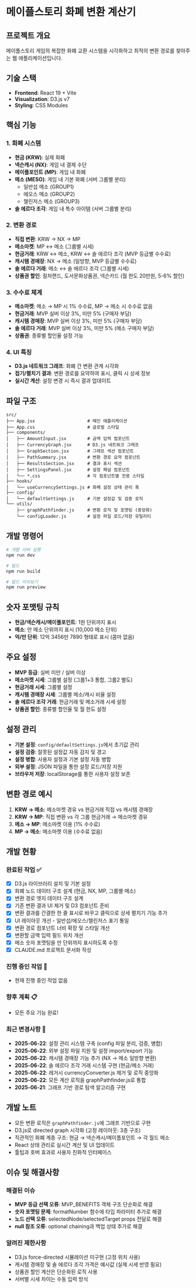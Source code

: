 # 메이플스토리 화폐 변환 계산기

## 프로젝트 개요
메이플스토리 게임의 복잡한 화폐 교환 시스템을 시각화하고 최적의 변환 경로를 찾아주는 웹 애플리케이션입니다.

## 기술 스택
- **Frontend**: React 19 + Vite
- **Visualization**: D3.js v7
- **Styling**: CSS Modules

## 핵심 기능

### 1. 화폐 시스템
- **현금 (KRW)**: 실제 화폐
- **넥슨캐시 (NX)**: 게임 내 결제 수단
- **메이플포인트 (MP)**: 게임 내 화폐
- **메소 (MESO)**: 게임 내 기본 화폐 (서버 그룹별 분리)
  - 일반섭 메소 (GROUP1)
  - 에오스 메소 (GROUP2)  
  - 챌린저스 메소 (GROUP3)
- **솔 에르다 조각**: 게임 내 특수 아이템 (서버 그룹별 분리)

### 2. 변환 경로
- **직접 변환**: KRW → NX → MP
- **메소마켓**: MP ↔ 메소 (그룹별 시세)
- **현금거래**: KRW ↔ 메소, KRW ↔ 솔 에르다 조각 (MVP 등급별 수수료)
- **캐시템 경매장**: NX → 메소 (일방향, MVP 등급별 수수료)
- **솔 에르다 거래**: 메소 ↔ 솔 에르다 조각 (그룹별 시세)
- **상품권 할인**: 컬처랜드, 도서문화상품권, 넥슨카드 (월 한도 20만원, 5-6% 할인)

### 3. 수수료 체계
- **메소마켓**: 메소 → MP 시 1% 수수료, MP → 메소 시 수수료 없음
- **현금거래**: MVP 실버 이상 3%, 미만 5% (구매자 부담)
- **캐시템 경매장**: MVP 실버 이상 3%, 미만 5% (구매자 부담)
- **솔 에르다 거래**: MVP 실버 이상 3%, 미만 5% (메소 구매자 부담)
- **상품권**: 종류별 할인율 설정 가능

### 4. UI 특징
- **D3.js 네트워크 그래프**: 화폐 간 변환 관계 시각화
- **접기/펼치기 결과**: 변환 경로를 요약하여 표시, 클릭 시 상세 정보
- **실시간 계산**: 설정 변경 시 즉시 결과 업데이트

## 파일 구조
```
src/
├── App.jsx                    # 메인 애플리케이션
├── App.css                    # 글로벌 스타일
├── components/
│   ├── AmountInput.jsx        # 금액 입력 컴포넌트
│   ├── CurrencyGraph.jsx      # D3.js 네트워크 그래프
│   ├── GraphSection.jsx       # 그래프 섹션 컴포넌트
│   ├── PathSummary.jsx        # 변환 경로 요약 컴포넌트
│   ├── ResultsSection.jsx     # 결과 표시 섹션
│   ├── SettingsPanel.jsx      # 설정 패널 컴포넌트
│   └── *.css                  # 각 컴포넌트별 전용 스타일
├── hooks/
│   └── useCurrencySettings.js # 화폐 설정 상태 관리 훅
├── config/
│   └── defaultSettings.js     # 기본 설정값 및 검증 로직
└── utils/
    ├── graphPathfinder.js     # 변환 로직 및 포맷팅 (중앙화)
    └── configLoader.js        # 설정 파일 로드/저장 유틸리티
```

## 개발 명령어
```bash
# 개발 서버 실행
npm run dev

# 빌드
npm run build

# 빌드 미리보기
npm run preview
```

## 숫자 포맷팅 규칙
- **현금/넥슨캐시/메이플포인트**: 1원 단위까지 표시
- **메소**: 만 메소 단위까지 표시 (10,000 메소 단위)
- **억/만 단위**: 12억 3456만 7890 형태로 표시 (콤마 없음)

## 주요 설정
- **MVP 등급**: 실버 미만 / 실버 이상
- **메소마켓 시세**: 그룹별 설정 (그룹1+3 통합, 그룹2 별도)
- **현금거래 시세**: 그룹별 설정
- **캐시템 경매장 시세**: 그룹별 메소/캐시 비율 설정
- **솔 에르다 조각 거래**: 현금거래 및 메소거래 시세 설정
- **상품권 할인**: 종류별 할인율 및 월 한도 설정

## 설정 관리
- **기본 설정**: `config/defaultSettings.js`에서 초기값 관리
- **설정 검증**: 잘못된 설정값 자동 감지 및 경고
- **설정 병합**: 사용자 설정과 기본 설정 자동 병합
- **외부 설정**: JSON 파일을 통한 설정 로드/저장 지원
- **브라우저 저장**: localStorage를 통한 사용자 설정 보존

## 변환 경로 예시
1. **KRW → 메소**: 메소마켓 경유 vs 현금거래 직접 vs 캐시템 경매장
2. **KRW → MP**: 직접 변환 vs 각 그룹 현금거래 → 메소마켓 경유
3. **메소 → MP**: 메소마켓 이용 (1% 수수료)
4. **MP → 메소**: 메소마켓 이용 (수수료 없음)

## 개발 현황

### 완료된 작업 ✅
- [x] D3.js 라이브러리 설치 및 기본 설정
- [x] 화폐 노드 데이터 구조 설계 (현금, NX, MP, 그룹별 메소)
- [x] 변환 경로 엣지 데이터 구조 설계
- [x] 기존 변환 결과 UI 제거 및 D3 컴포넌트 준비
- [x] 변환 결과를 간결한 한 줄 표시로 바꾸고 클릭으로 상세 펼치기 기능 추가
- [x] UI 레이아웃 개선 - 일반섭/에오스/챌린저스 표기 통일
- [x] 변환 경로 컴포넌트 너비 확장 및 스타일 개선
- [x] 변환할 금액 입력 필드 위치 개선
- [x] 메소 숫자 포맷팅을 만 단위까지 표시하도록 수정
- [x] CLAUDE.md 프로젝트 문서화 작성

### 진행 중인 작업 🔄
- 현재 진행 중인 작업 없음

### 향후 계획 📋
- 모든 주요 기능 완료!

### 최근 변경사항 📝
- **2025-06-22**: 설정 관리 시스템 구축 (config 파일 분리, 검증, 병합)
- **2025-06-22**: 외부 설정 파일 지원 및 설정 import/export 기능
- **2025-06-22**: 캐시템 경매장 기능 추가 (NX → 메소 일방향 변환)
- **2025-06-22**: 솔 에르다 조각 거래 시스템 구현 (현금/메소 거래)
- **2025-06-22**: 레거시 currencyConverter.js 제거 및 로직 중앙화
- **2025-06-22**: 모든 계산 로직을 graphPathfinder.js로 통합
- **2025-06-21**: 그래프 기반 경로 탐색 알고리즘 구현

## 개발 노트
- 모든 변환 로직은 `graphPathfinder.js`에 그래프 기반으로 구현
- D3.js로 directed graph 시각화 (고정 레이아웃: 3층 구조)
- 직관적인 화폐 계층 구조: 현금 → 넥슨캐시/메이플포인트 → 각 월드 메소
- React 상태 관리로 실시간 계산 및 UI 업데이트
- 툴팁과 호버 효과로 사용자 친화적 인터페이스

## 이슈 및 해결사항
### 해결된 이슈
- **MVP 등급 선택 오류**: MVP_BENEFITS 객체 구조 단순화로 해결
- **숫자 포맷팅 문제**: formatNumber 함수에 타입 파라미터 추가로 해결
- **노드 선택 오류**: selectedNode/selectedTarget props 전달로 해결
- **null 참조 오류**: optional chaining과 백업 상태 추가로 해결

### 알려진 제한사항
- D3.js force-directed 시뮬레이션 미구현 (고정 위치 사용)
- 캐시템 경매장 및 솔 에르다 조각 가격은 예시값 (실제 시세 반영 필요)
- 상품권 할인 계산은 단순화된 로직 사용
- 서버별 시세 차이는 수동 입력 방식